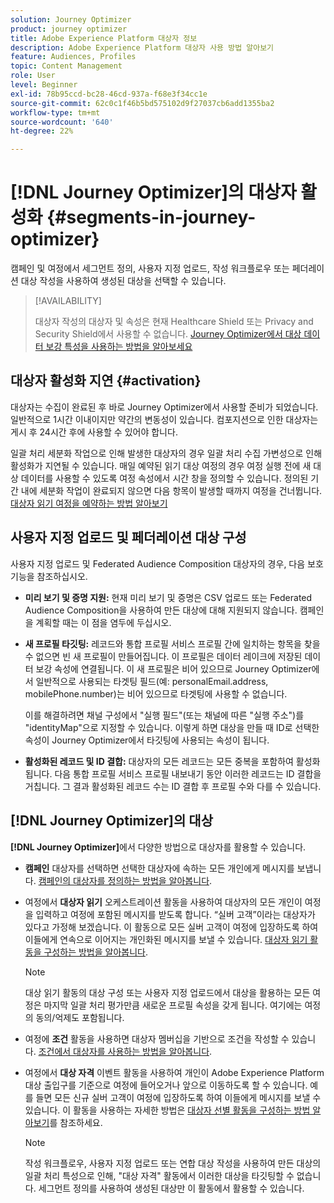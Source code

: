 ```yaml
---
solution: Journey Optimizer
product: journey optimizer
title: Adobe Experience Platform 대상자 정보
description: Adobe Experience Platform 대상자 사용 방법 알아보기
feature: Audiences, Profiles
topic: Content Management
role: User
level: Beginner
exl-id: 78b95ccd-bc28-46cd-937a-f68e3f34cc1e
source-git-commit: 62c0c1f46b5bd575102d9f27037cb6add1355ba2
workflow-type: tm+mt
source-wordcount: '640'
ht-degree: 22%

---
```


# [!DNL Journey Optimizer]의 대상자 활성화 {#segments-in-journey-optimizer}

캠페인 및 여정에서 세그먼트 정의, 사용자 지정 업로드, 작성 워크플로우 또는 페더레이션 대상 작성을 사용하여 생성된 대상을 선택할 수 있습니다.

>[!AVAILABILITY]
>
>대상자 작성의 대상자 및 속성은 현재 Healthcare Shield 또는 Privacy and Security Shield에서 사용할 수 없습니다. [Journey Optimizer에서 대상 데이터 보강 특성을 사용하는 방법을 알아보세요](../audience/about-audiences.md#enrichment)

## 대상자 활성화 지연 {#activation}

대상자는 수집이 완료된 후 바로 Journey Optimizer에서 사용할 준비가 되었습니다. 일반적으로 1시간 이내이지만 약간의 변동성이 있습니다. 컴포지션으로 인한 대상자는 게시 후 24시간 후에 사용할 수 있어야 합니다.

일괄 처리 세분화 작업으로 인해 발생한 대상자의 경우 일괄 처리 수집 가변성으로 인해 활성화가 지연될 수 있습니다. 매일 예약된 읽기 대상 여정의 경우 여정 실행 전에 새 대상 데이터를 사용할 수 있도록 여정 속성에서 시간 창을 정의할 수 있습니다. 정의된 기간 내에 세분화 작업이 완료되지 않으면 다음 항목이 발생할 때까지 여정을 건너뜁니다. [대상자 읽기 여정을 예약하는 방법 알아보기](../building-journeys/read-audience.md)

## 사용자 지정 업로드 및 페더레이션 대상 구성

사용자 지정 업로드 및 Federated Audience Composition 대상자의 경우, 다음 보호 기능을 참조하십시오.

* **미리 보기 및 증명 지원:** 현재 미리 보기 및 증명은 CSV 업로드 또는 Federated Audience Composition을 사용하여 만든 대상에 대해 지원되지 않습니다. 캠페인을 계획할 때는 이 점을 염두에 두십시오.

* **새 프로필 타깃팅:** 레코드와 통합 프로필 서비스 프로필 간에 일치하는 항목을 찾을 수 없으면 빈 새 프로필이 만들어집니다. 이 프로필은 데이터 레이크에 저장된 데이터 보강 속성에 연결됩니다. 이 새 프로필은 비어 있으므로 Journey Optimizer에서 일반적으로 사용되는 타겟팅 필드(예: personalEmail.address, mobilePhone.number)는 비어 있으므로 타겟팅에 사용할 수 없습니다.

  이를 해결하려면 채널 구성에서 &quot;실행 필드&quot;(또는 채널에 따른 &quot;실행 주소&quot;)를 &quot;identityMap&quot;으로 지정할 수 있습니다. 이렇게 하면 대상을 만들 때 ID로 선택한 속성이 Journey Optimizer에서 타깃팅에 사용되는 속성이 됩니다.

* **활성화된 레코드 및 ID 결합:** 대상자의 모든 레코드는 모든 중복을 포함하여 활성화됩니다. 다음 통합 프로필 서비스 프로필 내보내기 동안 이러한 레코드는 ID 결합을 거칩니다. 그 결과 활성화된 레코드 수는 ID 결합 후 프로필 수와 다를 수 있습니다.

## [!DNL Journey Optimizer]의 대상

**[!DNL Journey Optimizer]**&#x200B;에서 다양한 방법으로 대상자를 활용할 수 있습니다.

* **캠페인** 대상자를 선택하면 선택한 대상자에 속하는 모든 개인에게 메시지를 보냅니다. [캠페인의 대상자를 정의하는 방법을 알아봅니다](../campaigns/create-campaign.md#define-the-audience-audience).

* 여정에서 **대상자 읽기** 오케스트레이션 활동을 사용하여 대상자의 모든 개인이 여정을 입력하고 여정에 포함된 메시지를 받도록 합니다. “실버 고객”이라는 대상자가 있다고 가정해 보겠습니다. 이 활동으로 모든 실버 고객이 여정에 입장하도록 하여 이들에게 연속으로 이어지는 개인화된 메시지를 보낼 수 있습니다. [대상자 읽기 활동을 구성하는 방법을 알아봅니다](../building-journeys/read-audience.md#configuring-segment-trigger-activity).

  >[!NOTE]
  >
  >대상 읽기 활동의 대상 구성 또는 사용자 지정 업로드에서 대상을 활용하는 모든 여정은 마지막 일괄 처리 평가만큼 새로운 프로필 속성을 갖게 됩니다. 여기에는 여정의 동의/억제도 포함됩니다.

* 여정에 **조건** 활동을 사용하면 대상자 멤버십을 기반으로 조건을 작성할 수 있습니다. [조건에서 대상자를 사용하는 방법을 알아봅니다](../building-journeys/condition-activity.md#using-a-segment).

* 여정에서 **대상 자격** 이벤트 활동을 사용하여 개인이 Adobe Experience Platform 대상 출입구를 기준으로 여정에 들어오거나 앞으로 이동하도록 할 수 있습니다. 예를 들면 모든 신규 실버 고객이 여정에 입장하도록 하여 이들에게 메시지를 보낼 수 있습니다. 이 활동을 사용하는 자세한 방법은 [대상자 선별 활동을 구성하는 방법 알아보기](../building-journeys/audience-qualification-events.md)를 참조하세요.

  >[!NOTE]
  >
  >작성 워크플로우, 사용자 지정 업로드 또는 연합 대상 작성을 사용하여 만든 대상의 일괄 처리 특성으로 인해, &quot;대상 자격&quot; 활동에서 이러한 대상을 타깃팅할 수 없습니다. 세그먼트 정의를 사용하여 생성된 대상만 이 활동에서 활용할 수 있습니다.
